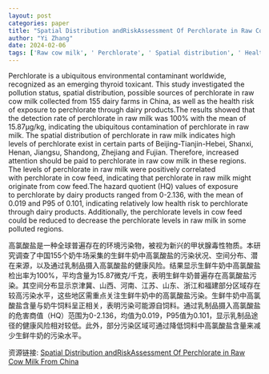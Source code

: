 ```yaml
---
layout: post
categories: paper
title: "Spatial Distribution andRiskAssessment Of Perchlorate in Raw Cow Milk From China"
author: "Yi Zhang"
date: 2024-02-06
tags: ['Raw cow milk', ' Perchlorate', ' Spatial distribution', ' Health risk']
---
```


Perchlorate is a ubiquitous environmental contaminant worldwide, recognized as an emerging thyroid toxicant. This study investigated the pollution status, spatial distribution, possible sources of perchlorate in raw cow milk collected from 155 dairy farms in China, as well as the health risk of exposure to perchlorate through dairy products.The results showed that the detection rate of perchlorate in raw milk was 100% with the mean of 15.87μg/kg, indicating the ubiquitous contamination of perchlorate in raw milk. The spatial distribution of perchlorate in raw milk indicates high levels of perchlorate exist in certain parts of Beijing-Tianjin-Hebei, Shanxi, Henan, Jiangsu, Shandong, Zhejiang and Fujian. Therefore, increased attention should be paid to perchlorate in raw cow milk in these regions. The levels of perchlorate in raw milk were positively correlated with perchlorate in cow feed, indicating that perchlorate in raw milk might originate from cow feed.The hazard quotient (HQ) values of exposure to perchlorate by dairy products ranged from 0-2.136, with the mean of 0.019 and P95 of 0.101, indicating relatively low health risk to perchlorate through dairy products. Additionally, the perchlorate levels in cow feed could be reduced to decrease the perchlorate levels in raw milk in some polluted regions.

高氯酸盐是一种全球普遍存在的环境污染物，被视为新兴的甲状腺毒性物质。本研究调查了中国155个奶牛场采集的生鲜牛奶中高氯酸盐的污染状况、空间分布、潜在来源，以及通过乳制品摄入高氯酸盐的健康风险。结果显示生鲜牛奶中高氯酸盐检出率为100%，平均含量为15.87微克/千克，表明生鲜牛奶普遍存在高氯酸盐污染。其空间分布显示京津冀、山西、河南、江苏、山东、浙江和福建部分区域存在较高污染水平，这些地区需重点关注生鲜牛奶中的高氯酸盐污染。生鲜牛奶中高氯酸盐含量与奶牛饲料呈正相关，表明污染可能源自饲料。通过乳制品摄入高氯酸盐的危害商值（HQ）范围为0-2.136，均值为0.019，P95值为0.101，显示乳制品途径的健康风险相对较低。此外，部分污染区域可通过降低饲料中高氯酸盐含量来减少生鲜牛奶的污染水平。

资源链接: [Spatial Distribution andRiskAssessment Of Perchlorate in Raw Cow Milk From China](https://papers.ssrn.com/sol3/papers.cfm?abstract_id=4712861)
